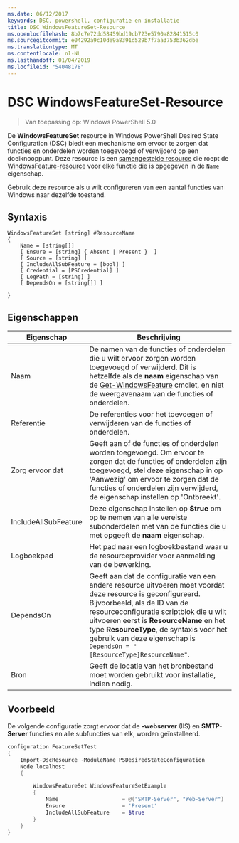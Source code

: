 ```yaml
---
ms.date: 06/12/2017
keywords: DSC, powershell, configuratie en installatie
title: DSC WindowsFeatureSet-Resource
ms.openlocfilehash: 8b7c7e72dd58459bd19cb723e5790a82841515c0
ms.sourcegitcommit: e04292a9c10de9a8391d529b7f7aa3753b362dbe
ms.translationtype: MT
ms.contentlocale: nl-NL
ms.lasthandoff: 01/04/2019
ms.locfileid: "54048178"
---
```

# <a name="dsc-windowsfeatureset-resource"></a>DSC WindowsFeatureSet-Resource

> Van toepassing op: Windows PowerShell 5.0

De **WindowsFeatureSet** resource in Windows PowerShell Desired State Configuration (DSC) biedt een mechanisme om ervoor te zorgen dat functies en onderdelen worden toegevoegd of verwijderd op een doelknooppunt.
Deze resource is een [samengestelde resource](../../../resources/authoringResourceComposite.md) die roept de [WindowsFeature-resource](windowsfeatureResource.md) voor elke functie die is opgegeven in de `Name` eigenschap.

Gebruik deze resource als u wilt configureren van een aantal functies van Windows naar dezelfde toestand.

## <a name="syntax"></a>Syntaxis

```
WindowsFeatureSet [string] #ResourceName
{
    Name = [string[]]
    [ Ensure = [string] { Absent | Present }  ]
    [ Source = [string] ]
    [ IncludeAllSubFeature = [bool] ]
    [ Credential = [PSCredential] ]
    [ LogPath = [string] ]
    [ DependsOn = [string[]] ]

}
```

## <a name="properties"></a>Eigenschappen

|  Eigenschap  |  Beschrijving   |
|---|---|
| Naam| De namen van de functies of onderdelen die u wilt ervoor zorgen worden toegevoegd of verwijderd. Dit is hetzelfde als de **naam** eigenschap van de [Get-WindowsFeature](https://technet.microsoft.com/en-us/library/jj205469.aspx) cmdlet, en niet de weergavenaam van de functies of onderdelen.|
| Referentie| De referenties voor het toevoegen of verwijderen van de functies of onderdelen.|
| Zorg ervoor dat| Geeft aan of de functies of onderdelen worden toegevoegd. Om ervoor te zorgen dat de functies of onderdelen zijn toegevoegd, stel deze eigenschap in op 'Aanwezig' om ervoor te zorgen dat de functies of onderdelen zijn verwijderd, de eigenschap instellen op 'Ontbreekt'.|
| IncludeAllSubFeature| Deze eigenschap instellen op **$true** om op te nemen van alle vereiste subonderdelen met van de functies die u met opgeeft de **naam** eigenschap.|
| Logboekpad| Het pad naar een logboekbestand waar u de resourceprovider voor aanmelding van de bewerking.|
| DependsOn| Geeft aan dat de configuratie van een andere resource uitvoeren moet voordat deze resource is geconfigureerd. Bijvoorbeeld, als de ID van de resourceconfiguratie scriptblok die u wilt uitvoeren eerst is __ResourceName__ en het type __ResourceType__, de syntaxis voor het gebruik van deze eigenschap is `DependsOn = "[ResourceType]ResourceName"`.|
| Bron| Geeft de locatie van het bronbestand moet worden gebruikt voor installatie, indien nodig.|

## <a name="example"></a>Voorbeeld

De volgende configuratie zorgt ervoor dat de **-webserver** (IIS) en **SMTP-Server** functies en alle subfuncties van elk, worden geïnstalleerd.

```powershell
configuration FeatureSetTest
{
    Import-DscResource -ModuleName PSDesiredStateConfiguration
    Node localhost
    {

        WindowsFeatureSet WindowsFeatureSetExample
        {
            Name                    = @("SMTP-Server", "Web-Server")
            Ensure                  = 'Present'
            IncludeAllSubFeature    = $true
        }
    }
}
```
